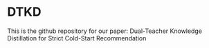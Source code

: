 # DTKD

This is the github repository for our paper: Dual-Teacher Knowledge Distillation for Strict Cold-Start Recommendation
